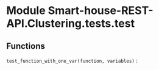 Module Smart-house-REST-API.Clustering.tests.test
=================================================

Functions
---------

    
`test_function_with_one_var(function, variables)`
: